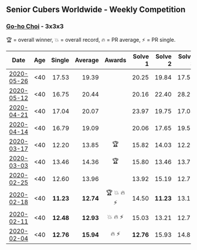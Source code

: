 ## Senior Cubers Worldwide - Weekly Competition
### [Go-ho Choi](../go_ho_choi.md) - 3x3x3

🏆 = overall winner, 💥 = overall record, 🔥 = PR average, ⚡ = PR single.

| Date | Age | Single | Average | Awards | Solve 1 | Solve 2 | Solve 3 | Solve 4 | Solve 5 | Video |
| :--: | :--: | --: | --: | :--: | --: | --: | --: | --: | --: | :-- |
| [2020-05-26](../../results/333/2020-05-26.md) | <40 | 17.53 | 19.39 |  | 20.25 | 19.84 | 17.53 | 21.48 | 18.09 | [Link](https://www.facebook.com/events/688407551989463/permalink/692471158249769/) |
| [2020-05-12](../../results/333/2020-05-12.md) | <40 | 16.75 | 20.44 |  | 20.16 | 22.40 | 28.21 | 18.76 | 16.75 | [Link](https://www.facebook.com/events/546188069600739/permalink/549348339284712/) |
| [2020-04-21](../../results/333/2020-04-21.md) | <40 | 17.04 | 20.07 |  | 23.97 | 19.75 | 17.04 | 22.10 | 18.36 | [Link](https://www.facebook.com/events/880278499062375/permalink/884680935288798/) |
| [2020-04-14](../../results/333/2020-04-14.md) | <40 | 16.79 | 19.09 |  | 20.06 | 17.65 | 19.55 | 25.74 | 16.79 | [Link](https://www.facebook.com/events/982619255468618/permalink/987263271670883/) |
| [2020-03-17](../../results/333/2020-03-17.md) | <40 | 12.20 | 13.85 | 🏆 | 15.82 | 14.03 | 12.20 | 13.12 | 14.41 | [Link](https://www.facebook.com/events/280686576235146/permalink/284565375847266/) |
| [2020-03-03](../../results/333/2020-03-03.md) | <40 | 13.46 | 14.36 | 🏆 | 15.80 | 13.46 | 13.75 | 14.74 | 14.59 | [Link](https://www.facebook.com/events/241721610185997/permalink/244320969926061/) |
| [2020-02-25](../../results/333/2020-02-25.md) | <40 | 12.60 | 13.96 |  | 13.92 | 15.19 | 12.78 | 12.60 | 19.16 | [Link](https://www.facebook.com/events/196320811461109/permalink/196456041447586/) |
| [2020-02-18](../../results/333/2020-02-18.md) | <40 | **11.23** | **12.74** | 🏆 💥 🔥 ⚡ | 14.50 | **11.23** | 13.15 | 11.53 | 13.54 | [Link](https://www.facebook.com/events/1618332754973681/permalink/1618631721610451/) |
| [2020-02-11](../../results/333/2020-02-11.md) | <40 | **12.48** | **12.93** | 💥 🔥 ⚡ | 15.03 | 13.21 | 12.76 | **12.48** | 12.83 | [Link](https://www.facebook.com/events/616423959107229/permalink/617133012369657/) |
| [2020-02-04](../../results/333/2020-02-04.md) | <40 | **12.76** | **15.94** | 🔥 ⚡ | **12.76** | 15.93 | 14.87 | 18.70 | 17.01 | [Link](https://www.facebook.com/ChoiGoho/videos/2834659466591529/) |


<!-- Global site tag (gtag.js) - Google Analytics -->
<script async src="https://www.googletagmanager.com/gtag/js?id=UA-86348435-3"></script>
<script>window.dataLayer = window.dataLayer || []; function gtag() {dataLayer.push(arguments);} gtag('js', new Date()); gtag('config', 'UA-86348435-3');</script>
